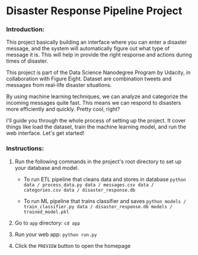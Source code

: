 
# Disaster Response Pipeline Project

### Introduction:
This project basically building an interface where you can enter a disaster message, and the system will automatically figure out what type of message it is. This will help in provide the right response and actions during times of disaster.

This project is part of the Data Science Nanodegree Program by Udacity, in collaboration with Figure Eight. Dataset are combination tweets and messages from real-life disaster situations.

By using machine learning techniques, we can analyze and categorize the incoming messages quite fast. This means we can respond to disasters more efficiently and quickly. Pretty cool, right?

I'll guide you through the whole process of setting up the project. It cover things like load the dataset, train the machine learning model, and run the web interface. Let's get started!


### Instructions:
1. Run the following commands in the project's root directory to set up your database and model.

    - To run ETL pipeline that cleans data and stores in database
        `python data / process_data.py data / messages.csv data / categories.csv data / disaster_response.db`
        
    - To run ML pipeline that trains classifier and saves
        `python models / train_classifier.py data / disaster_response.db models / trained_model.pkl`

2. Go to `app` directory: `cd app`

3. Run your web app: `python run.py`

4. Click the `PREVIEW` button to open the homepage
